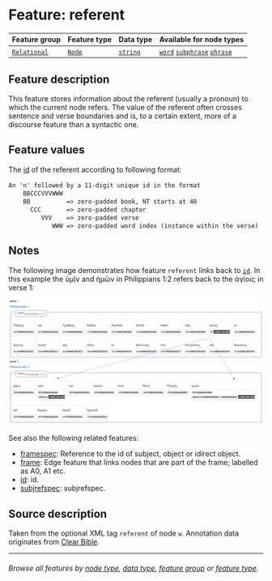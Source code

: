 # Feature: referent <a name="start"></a>

Feature group | Feature type | Data type | Available for node types
---  | --- | --- | ---
[`Relational`](featuresbygroup.md#relational-features) | [`Node`](featuresbyfeaturetype.md#node-features)  | [`string`](featuresbydatatype.md#string-datatype)  | [`word`](featuresbynodetype.md#word-nodes)  [`subphrase`](featuresbynodetype.md#subphrase-nodes) [`phrase`](featuresbynodetype.md#phrase-nodes)

## Feature description

This feature stores information about the referent (usually a pronoun) to which the current node refers. The value of the referent often crosses sentence and verse boundaries and is, to a certain extent, more of a discourse feature than a syntactic one.

## Feature values

The [id](id.md#start) of the referent according to following format:

```
An 'n' followed by a 11-digit unique id in the format
    BBCCCVVVWWW
    BB          => zero-padded book, NT starts at 40
      CCC       => zero-padded chapter
         VVV    => zero-padded verse
            WWW => zero-padded word index (instance within the verse)
```

## Notes

The following image demonstrates how feature `referent` links back to [`id`](id.md#start). In this example the ὑμῖν and ἡμῶν in Philippians 1:2 refers back to the ἁγίοις in verse 1:

<img src="images/referent.png" width="650">

See also the following related features:
   * [framespec](framespec.md#start): Reference to the id of subject, object or idirect object.
   * [frame](frame.md#start): Edge feature that links nodes that are part of the frame; labelled as A0, A1 etc.
   * [id](id.md#start): id.
   * [subjrefspec](subjrefspec.md#start): subjrefspec.
 

## Source description

Taken from the optional XML tag `referent` of node `w`. Annotation data originates from [Clear Bible](https://github.com/Clear-Bible/macula-greek/tree/main/sources/Clear/annotations).

---
###### *Browse all features by [node type](featuresbynodetype.md#start), [data type](featuresbydatatype.md#start), [feature group](featuresbygroup.md#start) or [feature type](featuresbyfeaturetype.md#start).*
